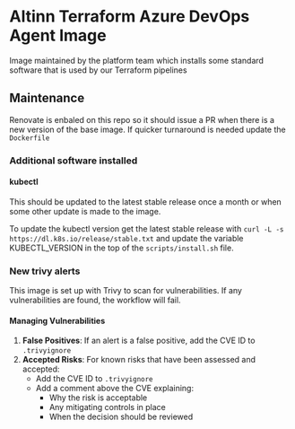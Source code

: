 # Altinn Terraform Azure DevOps Agent Image

Image maintained by the platform team which installs some standard software that is used by our Terraform pipelines

## Maintenance
Renovate is enbaled on this repo so it should issue a PR when there is a new version of the base image.
If quicker turnaround is needed update the `Dockerfile`

### Additional software installed

#### kubectl
This should be updated to the latest stable release once a month or when some other update is made to the image.

To update the kubectl version get the latest stable release with `curl -L -s https://dl.k8s.io/release/stable.txt` and update the variable KUBECTL_VERSION in the top of the `scripts/install.sh` file.

### New trivy alerts
This image is set up with Trivy to scan for vulnerabilities. If any vulnerabilities are found, the workflow will fail.

#### Managing Vulnerabilities
1. **False Positives**: If an alert is a false positive, add the CVE ID to `.trivyignore`
2. **Accepted Risks**: For known risks that have been assessed and accepted:
   - Add the CVE ID to `.trivyignore`
   - Add a comment above the CVE explaining:
     - Why the risk is acceptable
     - Any mitigating controls in place
     - When the decision should be reviewed